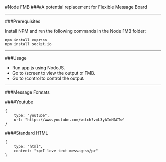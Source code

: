 #Node FMB
####A potential replacement for Flexible Message Board
___


###Prerequisites

Install NPM and run the following commands in the Node FMB folder:

    npm install express
    npm install socket.io

___


###Usage

* Run app.js using NodeJS.
* Go to /screen to view the output of FMB.
* Go to /control to control the output.

___


###Message Formats

####Youtube

    {
        type: "youtube",
        url: "https://www.youtube.com/watch?v=L3yAImNACTw"
    }

####Standard HTML

    {
        type: "html",
        content: "<p>I love text messages</p>"
    }